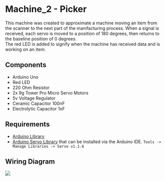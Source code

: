 # Machine_2 - Picker
This machine was created to approximate a machine moving an item from the scanner to the next part of the manifacturing process. When a signal is received, each servo is moved to a position of 180 degrees, then returns to the baseline position of 0 degrees.  
The red LED is added to signify when the machine has received data and is working on an item.

## Components
- Arduino Uno
- Red LED
- 220 Ohm Resistor
- 2x 9g Tower Pro Micro Servo Motors  
- 5v Voltage Regulator
- Ceramic Capacitor 100nF
- Electrolytic Capacitor 1nF

## Requirements
- [Arduino Library](https://www.arduino.cc/reference/en/)
- [Arduino Servo Library](https://www.arduino.cc/reference/en/libraries/servo/) that can be installed via the Arduino IDE.
```Tools -> Manage Libraries -> Servo v1.1.6```


## Wiring Diagram

![](https://github.com/swincode/topicsincompsciserver/blob/main/machine_2/machine_2_diagram.png)
